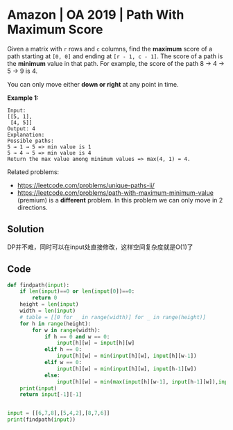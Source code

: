 # Amazon | OA 2019 | Path With Maximum Score

Given a matrix with `r` rows and `c` columns, find the **maximum** score of a path starting at `[0, 0]` and ending at `[r - 1, c - 1]`. The score of a path is the **minimum** value in that path. For example, the score of the path 8 → 4 → 5 → 9 is 4.



You can only move either **down or right** at any point in time.



**Example 1:**



```
Input:
[[5, 1],
 [4, 5]]
Output: 4
Explanation:
Possible paths:
5 → 1 → 5 => min value is 1
5 → 4 → 5 => min value is 4
Return the max value among minimum values => max(4, 1) = 4.
```



Related problems:



- https://leetcode.com/problems/unique-paths-ii/
- https://leetcode.com/problems/path-with-maximum-minimum-value (premium) is a **different** problem. In this problem we can only move in 2 directions.

## Solution

DP并不难，同时可以在input处直接修改，这样空间复杂度就是O(1)了



## Code

```python
def findpath(input):
    if len(input)==0 or len(input[0])==0:
        return 0
    height = len(input)
    width = len(input)
    # table = [[0 for _ in range(width)] for _ in range(height)]
    for h in range(height):
        for w in range(width):
            if h == 0 and w == 0:
                input[h][w] = input[h][w]
            elif h == 0:
                input[h][w] = min(input[h][w], input[h][w-1])
            elif w == 0:
                input[h][w] = min(input[h][w], input[h-1][w])
            else:
                input[h][w] = min(max(input[h][w-1], input[h-1][w]),input[h][w])
    print(input)
    return input[-1][-1]


input = [[6,7,8],[5,4,2],[8,7,6]]
print(findpath(input))
```

